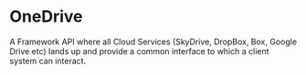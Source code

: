 OneDrive
========

A Framework API where all Cloud Services (SkyDrive, DropBox, Box, Google Drive etc) lands up and provide a common interface to which a client system can interact.
